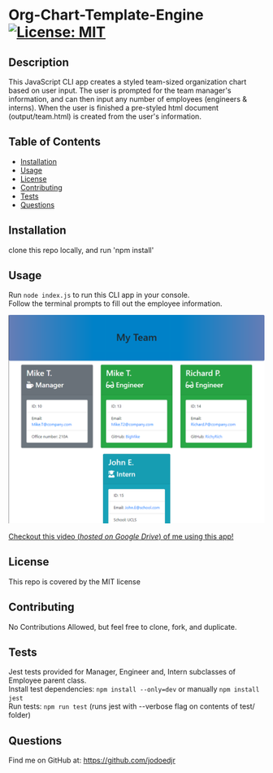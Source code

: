 # Org-Chart-Template-Engine    [![License: MIT](https://img.shields.io/badge/License-MIT-yellow.svg)](https://opensource.org/licenses/MIT)

## Description 

This JavaScript CLI app creates a styled team-sized organization chart based on user input. The user is prompted for the team manager's information, and can then input any number of employees (engineers & interns). When the user is finished a pre-styled html document (output/team.html) is created from the user's information.


## Table of Contents

* [Installation](#installation)
* [Usage](#usage)
* [License](#license)
* [Contributing](#contributing)
* [Tests](#tests)
* [Questions](#questions)


## Installation

clone this repo locally, and run 'npm install'


## Usage 

Run `node index.js` to run this CLI app in your console.\
Follow the terminal prompts to fill out the employee information.

![Example Result 1](https://github.com/jodoedjr/Org-Chart-Template-Engine/blob/master/Assets/Sample1.png)

[Checkout this video (*hosted on Google Drive*) of me using this app!](https://drive.google.com/file/d/1FaKam6LMAzoUFU3rgXlRMMq-7Os1ariX/view?usp=sharing)


## License

This repo is covered by the MIT license


## Contributing

No Contributions Allowed, but feel free to clone, fork, and duplicate.


## Tests

Jest tests provided for Manager, Engineer and, Intern subclasses of Employee parent class.\
Install test dependencies: `npm install --only=dev` or manually `npm install jest`\
Run tests: `npm run test` (runs jest with --verbose flag on contents of test/ folder)


## Questions

Find me on GitHub at: https://github.com/jodoedjr

